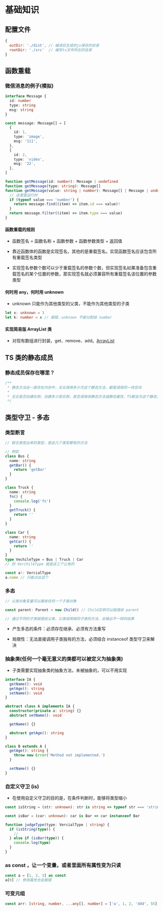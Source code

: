# 基础知识

## 配置文件

```javascript
{
  outDir: './dist', // 编译后生成的js保存的目录
  rootDir: './src'  // 编写ts文件所在的目录
}
```

## 函数重载

### 微信消息的例子(模拟)

```typescript
interface Message {
  id: number
  type: string
  msg: string
}

const message: Message[] = [
  {
    id: 1,
    type: 'image',
    msg: '111',
  },
  {
    id: 2,
    type: 'video',
    msg: '22',
  },
]

function getMessage(id: number): Message | undefined
function getMessage(type: string): Message[]
function getMessage(value: string | number): Message[] | Message | undefined {
  // 这里是运行时
  if (typeof value === 'number') {
    return message.find((item) => item.id === value)!
  }
  return message.filter((item) => item.type === value)
}
```

#### 函数重载的规则

- 函数签名 = 函数名称 + 函数参数 + 函数参数类型 + 返回值

- 靠近函数体的函数是实现签名，其他的是重载签名。实现函数签名应该包含所有重载签名类型

- 实现签名参数个数可以少于重载签名的参数个数，但实现签名如果准备包含重载签名的某个位置的参数，那实现签名就必须兼容所有重载签名该位置的参数类型

#### 何时用 any，何时用 unknown

- unknown 只能作为其他类型的父类，不能作为其他类型的子类

```typescript
let x: unknown = 3
let k: number = x // 报错，unknown 不能分配给 number
```

#### 实现简易版 ArrayList 类

- 对现有数组进行封装，get、remove、add。[ArrayList](./ArrayList.ts)

## TS 类的静态成员

### 静态成员保存在哪里？

```javascript
/**
 * 静态方法会一直存在内存中，无论调用多少次这个静态方法，都是调用同一块空间
 *
 * 无论是否创建实例，创建多少哥实例，是否调用改静态方法或静态属性，TS都会为这个静态方法或者静态属性分配内存空间
 */
```

## 类型守卫 - 多态

### 类型断言

```typescript
// 联合类型出来的类型，是这几个类型都有的方法

// 例如
class Bus {
  name: string
  getBar() {
    return 'getBar'
  }
}

class Truck {
  name: string
  fn() {
    console.log('fn')
  }
  getTruck() {
    return ''
  }
}

class Car {
  name: string
  getCar() {
    return ''
  }
}
type VechileType = Bus | Truck | Car
// 则 VerchileType 就是这三个公有的

const a!: VercialType
a.name // 只能点出这个
```

### 多态

```typescript
// 父类对象变量可以接收任何一个子类对象

const parent: Parent = new Child() // Child实例可以赋值给 parent

// 通过不同的子类赋值给父类，父类调用相同子类的方法，会输出不一样的结果
```

- 产生多态的条件：必须存在继承、必须有方法重写

- 局限性：无法直接调用子类独有的方法，必须结合 instanceof 类型守卫来解决

### 抽象类(任何一个毫无意义的类都可以被定义为抽象类)

- 子类需要实现抽象类的抽象方法，未被抽象的，可以不用实现

```typescript
interface IA {
  getName(): void
  getAge(): string
  setName(): void
}

abstract class A implements IA {
  constructor(private a: string) {}
  abstract setName(): void

  getName() {}

  abstract getAge(): string
}

class B extends A {
  getAge(): string {
    throw new Error('Method not implemented.')
  }

  setName() {}
}
```

### 自定义守卫 (is)

- 在使用自定义守卫的目的是，在条件判断时，能够将类型缩小

```typescript
const isString = (str: unknown): str is string => typeof str === 'string'

const isBar = (car: unknown): car is Bar => car instanceof Bar

function judgeType(type: VercialType | string) {
  if (isString(type)) {
    //
  } else if (isBar(type)) {
    console.log(type)
  }
}
```

### as const ，让一个变量，或者里面所有属性变为只读

```typescript
const a = [1, 2, 3] as const
a[0] // 修改属性也会报错
```

### 可变元组

```typescript
const arr: [string, number, ...any[], number] = ['a', 1, 2, 'ddd', 55] // 前两个和最后一个是固定类型，中间的是任意类型
```